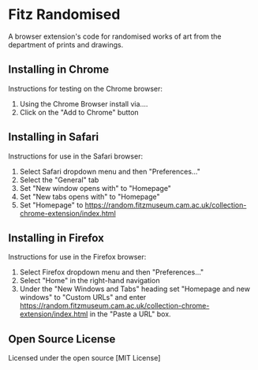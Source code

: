 # Fitz Randomised

A browser extension's code for randomised works of art from the department of prints and drawings.


## Installing in Chrome

Instructions for testing on the Chrome browser:
1. Using the Chrome Browser install via....
2. Click on the "Add to Chrome" button

## Installing in Safari
Instructions for use in the Safari browser:
1. Select Safari dropdown menu and then "Preferences..."
2. Select the "General" tab
3. Set "New window opens with" to "Homepage"
4. Set "New tabs opens with" to "Homepage"
5. Set "Homepage" to https://random.fitzmuseum.cam.ac.uk/collection-chrome-extension/index.html

## Installing in Firefox
Instructions for use in the Firefox browser:
1. Select Firefox dropdown menu and then "Preferences..."
2. Select "Home" in the right-hand navigation
3. Under the "New Windows and Tabs" heading set "Homepage and new windows" to "Custom URLs" and enter https://random.fitzmuseum.cam.ac.uk/collection-chrome-extension/index.html in the "Paste a URL" box.

## Open Source License

Licensed under the open source [MIT License]

